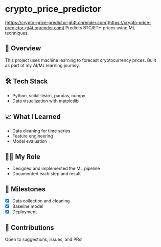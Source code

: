 # crypto_price_predictor
[https://crypto-price-predictor-gt4t.onrender.com](https://crypto-price-predictor-gt4t.onrender.com)
Predicts BTC/ETH prices using ML techniques.

## 🚀 Overview
This project uses machine learning to forecast cryptocurrency prices. Built as part of my AI/ML learning journey.

## 🛠️ Tech Stack
- Python, scikit-learn, pandas, numpy
- Data visualization with matplotlib

## 📈 What I Learned
- Data cleaning for time series
- Feature engineering
- Model evaluation

## 🧑‍💻 My Role
- Designed and implemented the ML pipeline
- Documented each step and result

## 📝 Milestones
- [x] Data collection and cleaning
- [x] Baseline model
- [x] Deployment

## 🤝 Contributions
Open to suggestions, issues, and PRs!
